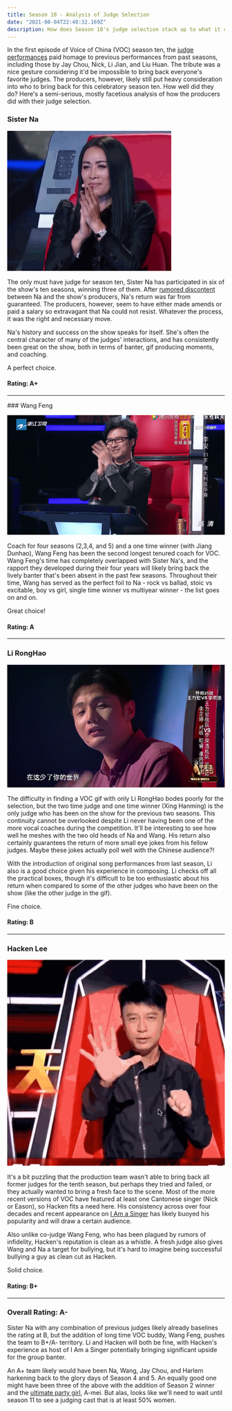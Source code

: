```yaml
---
title: Season 10 - Analysis of Judge Selection
date: "2021-08-04T22:40:32.169Z"
description: How does Season 10's judge selection stack up to what it could have been? Was Diamond Zhang the best choice for helper coach for Sister Na? 
---
```


In the first episode of Voice of China (VOC) season ten, the [judge performances](https://youtu.be/tnsCWtmhGq0?t=489) paid homage to previous performances from past seasons, including those by Jay Chou, Nick, Li Jian, and Liu Huan. The tribute was a nice gesture considering it'd be impossible to bring back everyone's favorite judges. The producers, however, likely still put heavy consideration into who to bring back for this celebratory season ten. How well did they do? Here's a semi-serious, mostly facetious analysis of how the producers did with their judge selection.



### Sister Na
![Sister Na](./sisterna.gif)


The only must have judge for season ten, Sister Na has participated in six of the show's ten seasons, winning three of them. After [rumored discontent](https://www.straitstimes.com/lifestyle/entertainment/na-ying-quits-as-sing-china-mentor) between Na and the show's producers, Na's return was far from guaranteed. The producers, however, seem to have either made amends or paid a salary so extravagant that Na could not resist. Whatever the process, it was the right and necessary move. 

Na's history and success on the show speaks for itself. She's often the central character of many of the judges' interactions, and has consistently been great on the show, both in terms of banter, gif producing moments, and coaching.

A perfect choice. 

#### Rating: A+

<hr />
### Wang Feng

![Wang Feng](./wangfeng.gif)


Coach for four seasons (2,3,4, and 5) and a one time winner (with Jiang Dunhao), Wang Feng has been the second longest tenured coach for VOC. Wang Feng's time has completely overlapped with Sister Na's, and the rapport they developed during their four years will likely bring back the lively banter that's been absent in the past few seasons. Throughout their time, Wang has served as the perfect foil to Na - rock vs ballad, stoic vs excitable, boy vs girl, single time winner vs multiyear winner - the list goes on and on. 

Great choice! 

#### Rating: A

<hr />

### Li RongHao

![Li RongHao](./lironghao.gif)


The difficulty in finding a VOC gif with only Li RongHao bodes poorly for the selection, but the two time judge and one time winner (Xing Hanming) is the only judge who has been on the show for the previous two seasons. This continuity cannot be overlooked despite Li never having been one of the more vocal coaches during the competition. It'll be interesting to see how well he meshes with the two old heads of Na and Wang. His return also certainly guarantees the return of more small eye jokes from his fellow judges. Maybe these jokes actually poll well with the Chinese audience?! 

With the introduction of original song performances from last season, Li also is a good choice given his experience in composing. Li checks off all the practical boxes, though it's difficult to be too enthusiastic about his return when compared to some of the other judges who have been on the show (like the other judge in the gif).

Fine choice.

#### Rating: B

<hr />

### Hacken Lee

![Hacken Lee](./hacken.gif)


It's a bit puzzling that the production team wasn't able to bring back all former judges for the tenth season, but perhaps they tried and failed, or they actually wanted to bring a fresh face to the scene. Most of the more recent versions of VOC have featured at least one Cantonese singer (Nick or Eason), so Hacken fits a need here. His consistency across over four decades and recent appearance on [I Am a Singer](https://www.youtube.com/watch?v=NHdfUckpyL8) has likely buoyed his popularity and will draw a certain audience. 

Also unlike co-judge Wang Feng, who has been plagued by rumors of infidelity, Hacken's reputation is clean as a whistle. A fresh judge also gives Wang and Na a target for bullying, but it's hard to imagine being successful bullying a guy as clean cut as Hacken.

Solid choice. 

#### Rating: B+

<hr />

### Overall Rating: A-

Sister Na with any combination of previous judges likely already baselines the rating at B, but the addition of long time VOC buddy, Wang Feng, pushes the team to B+/A- territory. Li and Hacken will both be fine, with Hacken's experience as host of I Am a Singer potentially bringing significant upside for the group banter. 

An A+ team likely would have been Na, Wang, Jay Chou, and Harlem harkening back to the glory days of Season 4 and 5. An equally good one might have been three of the above with the addition of Season 2 winner and the [ultimate party girl](https://www.youtube.com/watch?v=NFHb0OwmE-0), A-mei. But alas, looks like we'll need to wait until season 11 to see a judging cast that is at least 50% women. 

